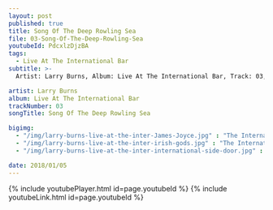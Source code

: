```yaml
---
layout: post
published: true
title: Song Of The Deep Rowling Sea
file: 03-Song-Of-The-Deep-Rowling-Sea
youtubeId: PdcxlzDjzBA
tags:
  - Live At The International Bar
subtitle: >-
  Artist: Larry Burns, Album: Live At The International Bar, Track: 03, Title: Song Of The Deep Rowling Sea

artist: Larry Burns
album: Live At The International Bar
trackNumber: 03
songTitle: Song Of The Deep Rowling Sea

bigimg:
  - "/img/larry-burns-live-at-the-inter-James-Joyce.jpg" : "The International Bar https://www.facebook.com/internationalbardublin/"
  - "/img/larry-burns-live-at-the-inter-irish-gods.jpg" : "The International Bar https://www.facebook.com/internationalbardublin/"
  - "/img/larry-burns-live-at-the-inter-international-side-door.jpg" : "The International Bar https://www.facebook.com/internationalbardublin/"

date: 2018/01/05
---
```

{% include youtubePlayer.html id=page.youtubeId %}
{% include youtubeLink.html id=page.youtubeId %}
